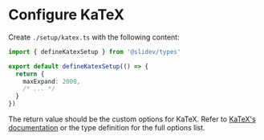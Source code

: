 # Configure KaTeX

<Environment type="node" />

Create `./setup/katex.ts` with the following content:

```ts twoslash [setup/katex.ts]
import { defineKatexSetup } from '@slidev/types'

export default defineKatexSetup(() => {
  return {
    maxExpand: 2000,
    /* ... */
  }
})
```

The return value should be the custom options for KaTeX. Refer to [KaTeX's documentation](https://katex.org/docs/options.html) or the type definition for the full options list.
